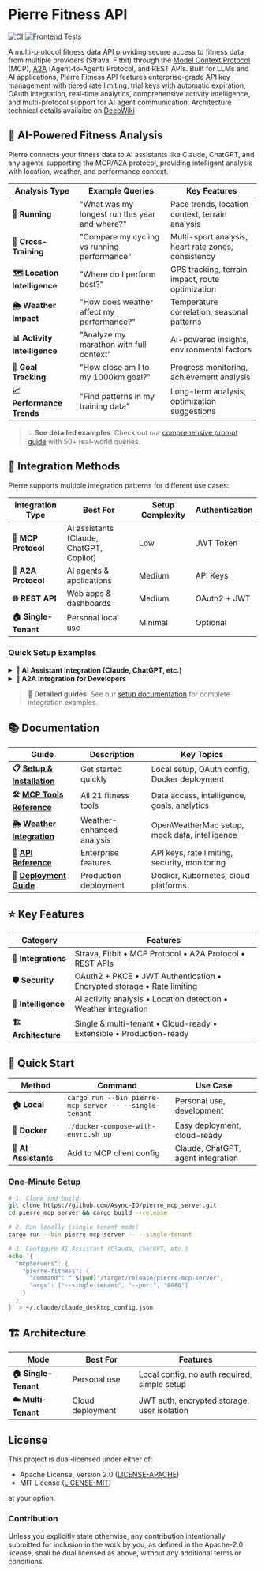 # Pierre Fitness API

[![CI](https://github.com/Async-IO/pierre_mcp_server/actions/workflows/ci.yml/badge.svg)](https://github.com/Async-IO/pierre_mcp_server/actions/workflows/ci.yml)
[![Frontend Tests](https://github.com/Async-IO/pierre_mcp_server/actions/workflows/frontend-tests.yml/badge.svg)](https://github.com/Async-IO/pierre_mcp_server/actions/workflows/frontend-tests.yml)

A multi-protocol fitness data API providing secure access to fitness data from multiple providers (Strava, Fitbit) through the [Model Context Protocol](https://modelcontextprotocol.io/specification/draft) (MCP), [A2A](https://github.com/google-a2a/A2A) (Agent-to-Agent) Protocol, and REST APIs. Built for LLMs and AI applications, Pierre Fitness API features enterprise-grade API key management with tiered rate limiting, trial keys with automatic expiration, OAuth integration, real-time analytics, comprehensive activity intelligence, and multi-protocol support for AI agent communication. Architecture technical details availaibe on [DeepWiki](https://deepwiki.com/Async-IO/pierre_mcp_server) 

## 🤖 AI-Powered Fitness Analysis

Pierre connects your fitness data to AI assistants like Claude, ChatGPT, and any agents supporting the MCP/A2A protocol, providing intelligent analysis with location, weather, and performance context.

| Analysis Type | Example Queries | Key Features |
|---------------|----------------|--------------|
| **🏃 Running** | "What was my longest run this year and where?" | Pace trends, location context, terrain analysis |
| **🚴 Cross-Training** | "Compare my cycling vs running performance" | Multi-sport analysis, heart rate zones, consistency |
| **🗺️ Location Intelligence** | "Where do I perform best?" | GPS tracking, terrain impact, route optimization |
| **🌦️ Weather Impact** | "How does weather affect my performance?" | Temperature correlation, seasonal patterns |
| **📊 Activity Intelligence** | "Analyze my marathon with full context" | AI-powered insights, environmental factors |
| **🎯 Goal Tracking** | "How close am I to my 1000km goal?" | Progress monitoring, achievement analysis |
| **📈 Performance Trends** | "Find patterns in my training data" | Long-term analysis, optimization suggestions |

> 💡 **See detailed examples**: Check out our [comprehensive prompt guide](docs/PROMPT_EXAMPLES.md) with 50+ real-world queries.

## 🔌 Integration Methods

Pierre supports multiple integration patterns for different use cases:

| Integration Type | Best For | Setup Complexity | Authentication |
|------------------|----------|------------------|----------------|
| **🤖 MCP Protocol** | AI assistants (Claude, ChatGPT, Copilot) | Low | JWT Token |
| **🔗 A2A Protocol** | AI agents & applications | Medium | API Keys |
| **🌐 REST API** | Web apps & dashboards | Medium | OAuth2 + JWT |
| **🏠 Single-Tenant** | Personal local use | Minimal | Optional |

### Quick Setup Examples

<details>
<summary><strong>🤖 AI Assistant Integration (Claude, ChatGPT, etc.)</strong></summary>

1. **Configure MCP Server**
   ```json
   // For Claude Desktop (~/.claude/claude_desktop_config.json)
   {
     "mcpServers": {
       "pierre-fitness": {
         "command": "path/to/pierre-mcp-server",
         "args": ["--single-tenant", "--port", "8080"]
       }
     }
   }
   
   // For ChatGPT or other MCP-compatible clients
   // Use the same MCP protocol with your client's configuration
   ```

2. **Connect to Strava**
   - Visit the OAuth URL provided by Pierre
   - Authorize access to your Strava data
   - Start asking questions in natural language

3. **Works with any MCP/A2A compatible agent**
   - Claude Desktop, ChatGPT with MCP support
   - Custom AI agents, GitHub Copilot extensions
   - Any application supporting MCP or A2A protocols

</details>

<details>
<summary><strong>🔗 A2A Integration for Developers</strong></summary>

```bash
# Register your application
curl -X POST https://your-pierre-server.com/a2a/clients \
  -H "Authorization: Bearer JWT_TOKEN" \
  -d '{"name": "My Fitness App", "description": "AI fitness coach"}'

# Execute fitness tools
curl -X POST https://your-pierre-server.com/a2a/execute \
  -H "Authorization: Bearer API_KEY" \
  -d '{
    "jsonrpc": "2.0",
    "method": "tools.execute",
    "params": {
      "tool_name": "get_activities",
      "parameters": {"provider": "strava", "limit": 10}
    }
  }'
```

</details>

> 📖 **Detailed guides**: See our [setup documentation](docs/SETUP.md) for complete integration examples.

## 📚 Documentation

| Guide | Description | Key Topics |
|-------|-------------|------------|
| **📋 [Setup & Installation](docs/SETUP.md)** | Get started quickly | Local setup, OAuth config, Docker deployment |
| **🛠️ [MCP Tools Reference](docs/TOOLS.md)** | All 21 fitness tools | Data access, intelligence, goals, analytics |
| **🌦️ [Weather Integration](docs/WEATHER.md)** | Weather-enhanced analysis | OpenWeatherMap setup, mock data, intelligence |
| **🔑 [API Reference](docs/API_REFERENCE.md)** | Enterprise features | API keys, rate limiting, security, monitoring |
| **🚀 [Deployment Guide](docs/DEPLOYMENT.md)** | Production deployment | Docker, Kubernetes, cloud platforms |

## ⭐ Key Features

| Category | Features |
|----------|----------|
| **🔗 Integrations** | Strava, Fitbit • MCP Protocol • A2A Protocol • REST APIs |
| **🛡️ Security** | OAuth2 + PKCE • JWT Authentication • Encrypted storage • Rate limiting |
| **🧠 Intelligence** | AI activity analysis • Location detection • Weather integration |
| **🏗️ Architecture** | Single & multi-tenant • Cloud-ready • Extensible • Production-ready |

## 🚀 Quick Start

| Method | Command | Use Case |
|--------|---------|----------|
| **🏠 Local** | `cargo run --bin pierre-mcp-server -- --single-tenant` | Personal use, development |
| **🐳 Docker** | `./docker-compose-with-envrc.sh up` | Easy deployment, cloud-ready |
| **🤖 AI Assistants** | Add to MCP client config | Claude, ChatGPT, agent integration |

### One-Minute Setup
```bash
# 1. Clone and build
git clone https://github.com/Async-IO/pierre_mcp_server.git
cd pierre_mcp_server && cargo build --release

# 2. Run locally (single-tenant mode)
cargo run --bin pierre-mcp-server -- --single-tenant

# 3. Configure AI Assistant (Claude, ChatGPT, etc.)
echo '{
  "mcpServers": {
    "pierre-fitness": {
      "command": "'$(pwd)'/target/release/pierre-mcp-server",
      "args": ["--single-tenant", "--port", "8080"]
    }
  }
}' > ~/.claude/claude_desktop_config.json
```

## 🏗️ Architecture

| Mode | Best For | Features |
|------|----------|----------|
| **🏠 Single-Tenant** | Personal use | Local config, no auth required, simple setup |
| **☁️ Multi-Tenant** | Cloud deployment | JWT auth, encrypted storage, user isolation |

## License

This project is dual-licensed under either of:

* Apache License, Version 2.0 ([LICENSE-APACHE](LICENSE-APACHE))
* MIT License ([LICENSE-MIT](LICENSE-MIT))

at your option.

### Contribution

Unless you explicitly state otherwise, any contribution intentionally submitted for inclusion in the work by you, as defined in the Apache-2.0 license, shall be dual licensed as above, without any additional terms or conditions.